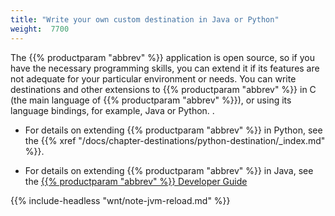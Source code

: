 ```yaml
---
title: "Write your own custom destination in Java or Python"
weight:  7700
---
```

<!-- DISCLAIMER: This file is based on the syslog-ng Open Source Edition documentation https://github.com/balabit/syslog-ng-ose-guides/commit/2f4a52ee61d1ea9ad27cb4f3168b95408fddfdf2 and is used under the terms of The syslog-ng Open Source Edition Documentation License. The file has been modified by Axoflow. -->

The {{% productparam "abbrev" %}} application is open source, so if you have the necessary programming skills, you can extend it if its features are not adequate for your particular environment or needs. You can write destinations and other extensions to {{% productparam "abbrev" %}} in C (the main language of {{% productparam "abbrev" %}}), or using its language bindings, for example, Java or Python. .

  - For details on extending {{% productparam "abbrev" %}} in Python, see the {{% xref "/docs/chapter-destinations/python-destination/_index.md" %}}.

  - For details on extending {{% productparam "abbrev" %}} in Java, see the [{{% productparam "abbrev" %}} Developer Guide](https://www.gitbook.com/book/syslog-ng/getting-started/details)

{{% include-headless "wnt/note-jvm-reload.md" %}}
